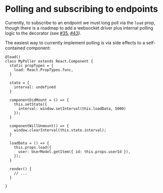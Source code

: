 # Polling and subscribing to endpoints

Currently, to subscribe to an endpoint we must long poll via the `load` prop,
though there is a roadmap to add a websocket driver plus internal polling logic
to the decorator (see [#35](https://github.com/tonyhb/tectonic/issues/35),
[#43](https://github.com/tonyhb/tectonic/issues/43)).

The easiest way to currently implement polling is via side effects to a
self-contained component:

```
@load()
class MyPoller extends React.Component {
  static propTypes = {
    load: React.PropTypes.func,
  }

  state = {
    interval: undefined
  }

  componentDidMount = () => {
    this.setState({
      interval: window.setInterval(this.loadData, 5000)
    });
  }

  componentWillUnmount() => {
    window.clearInterval(this.state.interval);
  }

  loadData = () => {
    this.props.load({
      user: UserModel.getItem({ id: this.props.userId }),
    });
  }

  render() {
    // ...
  }

}
```

